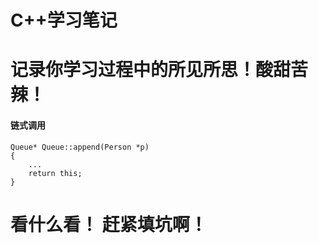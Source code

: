 ﻿# C++学习笔记

# 记录你学习过程中的所见所思！酸甜苦辣！
#### 链式调用
```
Queue* Queue::append(Person *p)
{
	...
	return this;
}
```
# 看什么看！ 赶紧填坑啊！ 